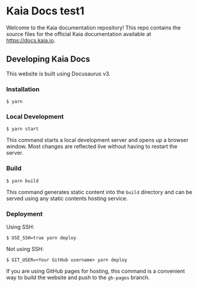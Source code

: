 # Kaia Docs test1

Welcome to the Kaia documentation repository! This repo contains the source files for the official Kaia documentation available at https://docs.kaia.io.

<!---
## Contributing

We welcome contributions to help us improve and expand the Kaia documentation. There are a few ways you can contribute:

### Contributing to Documentation

If you find issues in the docs or have suggestions for improvements, please open an issue or submit a pull request. See our [Contributing Guide](https://github.com/klaytn/klaytn-docs/blob/main/CONTRIBUTING.md) for more details on the contribution workflow.

Before submitting PRs, make sure to:

- Create an issue with an appropriate [label](https://github.com/klaytn/klaytn-docs/blob/main/CONTRIBUTING.md#usage-of-labels).
- Provide a clear and detailed description of the changes.
- Reference any related issues or pull requests.
- Ensure your changes render correctly and pass all tests.

### Contributing Translations

Kaia docs is available in the following languages:

- English
- 한국어
- Tiếng Việt

If you are fluent in a language other than English and want to contribute translations or improve the localized documentation, see the [Internationalization](https://docs.klaytn.foundation/docs/misc/internationalization/) page for details on how to contribute translations via Crowdin.

Some key points:

- Create an issue with the `content-translation` label.
- Join the translator team on the [Kaia-Docs Crowdin project](https://crowdin.com/project/klaytn-docs).
- Select the language you want to contribute to.
- Choose the files to translate or vote on translations.
- Ensure your word choices conform to the Kaia Terminologies.
- Be respectful and follow the translation Code of Conduct.

Translation suggestions will be reviewed by the maintainers and made available on the localized doc sites when approved and merged.

-->
## Developing Kaia Docs

This website is built using Docusaurus v3.

### Installation

```
$ yarn
```

### Local Development

```
$ yarn start
```

This command starts a local development server and opens up a browser window. Most changes are reflected live without having to restart the server.

### Build

```
$ yarn build
```

This command generates static content into the `build` directory and can be served using any static contents hosting service.

### Deployment

Using SSH:

```
$ USE_SSH=true yarn deploy
```

Not using SSH:

```
$ GIT_USER=<Your GitHub username> yarn deploy
```

If you are using GitHub pages for hosting, this command is a convenient way to build the website and push to the `gh-pages` branch.